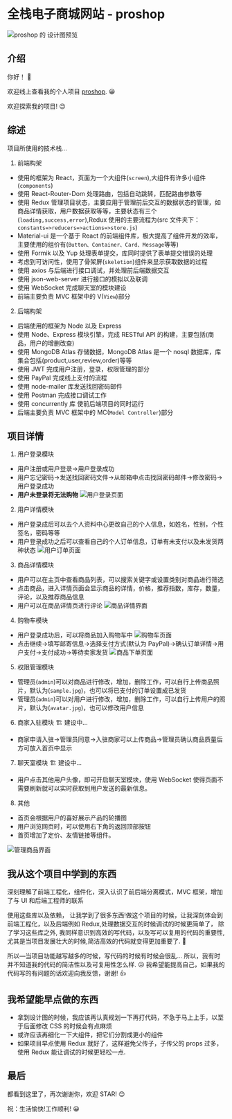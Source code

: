 # 全栈电子商城网站 - proshop

![proshop 的 设计图预览](./frontend/public/images/previews.jpg)

## 介绍

你好！ 👋

欢迎线上查看我的个人项目 [proshop](https://zwf-proshop.herokuapp.com/). 😀

欢迎探索我的项目! 😉

## 综述

项目所使用的技术栈...

1. 前端构架

- 使用的框架为 React，页面为一个大组件(`screen`),大组件有许多小组件(`components`)
- 使用 React-Router-Dom 处理路由，包括自动跳转，匹配路由参数等
- 使用 Redux 管理项目状态，主要应用于管理前后交互的数据状态的管理，如商品详情获取，用户数据获取等等，主要状态有三个(`loading,success,error`),Redux 使用的主要流程为(src 文件夹下：`constants=>reducers=>actions=>store.js`)
- Material-ui 是一个基于 React 的前端组件库，极大提高了组件开发的效率，主要使用的组价有(`Button、Container、Card、Message`等等)
- 使用 Formik 以及 Yup 处理表单提交，库同时提供了表单提交错误的处理
- 考虑到可访问性，使用了骨架屏(`skeletion`)组件来显示获取数据的过程
- 使用 axios 与后端进行接口调试，并处理前后端数据交互
- 使用 json-web-server 进行接口的模拟以及联调
- 使用 WebSocket 完成聊天室的模块建设
- 前端主要负责 MVC 框架中的 V(`View`)部分

2. 后端构架

- 后端使用的框架为 Node 以及 Express
- 使用 Node、Express 模块引擎，完成 RESTful API 的构建，主要包括(商品，用户的增删改查)
- 使用 MongoDB Atlas 存储数据，MongoDB Atlas 是一个 nosql 数据库，库集合包括(product,user,review,order)等等
- 使用 JWT 完成用户注册，登录，权限管理的部分
- 使用 PayPal 完成线上支付的流程
- 使用 node-mailer 库发送找回密码邮件
- 使用 Postman 完成接口调试工作
- 使用 concurrently 库 使前后端项目的同时运行
- 后端主要负责 MVC 框架中的 MC(`Model Controller`)部分

## 项目详情

1. 用户登录模块

- 用户注册或用户登录->用户登录成功
- 用户忘记密码->发送找回密码文件->从邮箱中点击找回密码邮件->修改密码->用户登录成功
- **用户未登录将无法购物**
  ![用户登录页面](./frontend/public/images/process/login.jpg)

2. 用户详情模块

- 用户登录成后可以去个人资料中心更改自己的个人信息，如姓名，性别，个性签名，密码等等
- 用户登录成功之后可以查看自己的个人订单信息，订单有未支付以及未发货两种状态
  ![用户订单页面](./frontend/public/images/process/myorder.png)

3. 商品详情模块

- 用户可以在主页中查看商品列表，可以搜索关键字或设置类别对商品进行筛选
- 点击商品，进入详情页面会显示商品的详情，价格，推荐指数，库存，数量，评论，以及推荐商品信息
- 用户可以在商品详情页进行评论
  ![商品详情界面](./frontend/public/images/process/productdetails.jpg)

4. 购物车模块

- 用户登录成功后，可以将商品加入购物车中
  ![购物车页面](./frontend/public/images/process/cart.jpg)
- 点击继续->填写邮寄信息->选择支付方式(默认为 PayPal)->确认订单详情->用户支付->支付成功->等待卖家发货
  ![商品下单页面](./frontend/public/images/process/placeorder.jpg)

5. 权限管理模块

- 管理员(`admin`)可以对商品进行修改，增加，删除工作，可以自行上传商品照片，默认为(`sample.jpg`)，也可以将已支付的订单设置成已发货
- 管理员(`admin`)可以对用户进行修改，增加，删除工作，可以自行上传用户的照片，默认为(`avatar.jpg`)，也可以修改用户信息

6. 商家入驻模块 🏗 建设中...

- 商家申请入驻->管理员同意->入驻商家可以上传商品->管理员确认商品质量后方可放入首页中显示

7. 聊天室模块 🏗 建设中...

- 用户点击其他用户头像，即可开启聊天室模块，使用 WebSocket 使得页面不需要刷新就可以实时获取到用户发送的最新信息。

8. 其他

- 首页会根据用户的喜好展示产品的轮播图
- 用户浏览网页时，可以使用右下角的返回顶部按钮
- 首页增加了定价、友情链接等组件。

![管理商品界面](./frontend/public/images/process/adminProducts.jpg)

## 我从这个项目中学到的东西

深刻理解了前端工程化，组件化，深入认识了前后端分离模式，MVC 框架，增加了与 UI 和后端工程师的联系

使用这些库以及依赖， 让我学到了很多东西!做这个项目的时候，让我深刻体会到前端工程化，以及后端例如 Redux,处理数据交互的时候调试的时候更简单了， 除了学习这些库之外, 我同样意识到高效的写代码，以及写可以复用的代码的重要性, 尤其是当项目发展壮大的时候,简洁高效的代码就变得更加重要了. 🙂

所以—当项目功能越写越多的时候，写代码的时候有时候会很乱... 所以，我有时并不知道我的代码的简洁性以及可复用性怎么样. 😥 我希望能提高自己，如果我的代码写的有问题的话欢迎向我反馈，谢谢! 👍

## 我希望能早点做的东西

- 拿到设计图的时候，我应该再认真规划一下再打代码，不急于马上上手，以至于后面修改 CSS 的时候会有点麻烦
- 或许应该再细化一下大组件，把它们分割成更小的组件
- 如果项目早点使用 Redux 就好了，这样避免父传子，子传父的 props 过多，使用 Redux 能让调试的时候更轻松一点.

## 最后

都看到这里了，再次谢谢你，欢迎 STAR! 😊

祝：生活愉快!工作顺利! 😀
